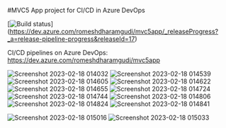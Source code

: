 #MVC5 App project for CI/CD in Azure DevOps


[![Build status](https://dev.azure.com/romeshdharamgudi/mvc5app/_build)]
(https://dev.azure.com/romeshdharamgudi/mvc5app/_releaseProgress?_a=release-pipeline-progress&releaseId=17)

CI/CD pipelines on Azure DevOps:
https://dev.azure.com/romeshdharamgudi/mvc5app


![Screenshot 2023-02-18 014032](https://user-images.githubusercontent.com/113555417/219785403-0525786d-9b49-4ea6-ad2b-d97a92fe784d.jpg)
![Screenshot 2023-02-18 014539](https://user-images.githubusercontent.com/113555417/219785440-610425ba-2e56-4f41-8bef-9bb76691a979.jpg)
![Screenshot 2023-02-18 014605](https://user-images.githubusercontent.com/113555417/219785448-846dc822-ebbf-4aff-b9dc-e2e328adc9f9.jpg)
![Screenshot 2023-02-18 014622](https://user-images.githubusercontent.com/113555417/219785452-d3708997-9c19-4769-8dd9-556a4f6602b4.jpg)
![Screenshot 2023-02-18 014655](https://user-images.githubusercontent.com/113555417/219785457-778757e3-b86d-4f38-a1a4-6d63b81179c0.jpg)
![Screenshot 2023-02-18 014724](https://user-images.githubusercontent.com/113555417/219785465-47fc435e-b95c-40c5-a137-6b2470b463e7.jpg)
![Screenshot 2023-02-18 014744](https://user-images.githubusercontent.com/113555417/219785481-4b77329d-4129-4e47-bd49-ef37cd5d9011.jpg)
![Screenshot 2023-02-18 014806](https://user-images.githubusercontent.com/113555417/219785493-e0aad518-0274-48d6-8af6-bc78762ad350.jpg)
![Screenshot 2023-02-18 014824](https://user-images.githubusercontent.com/113555417/219785500-05de4e0e-a875-46d6-a7b9-c2c26205d99b.jpg)
![Screenshot 2023-02-18 014841](https://user-images.githubusercontent.com/113555417/219785503-46ed04ce-3d3d-4a7d-bafc-89ee0d4aeb90.jpg)

![Screenshot 2023-02-18 015016](https://user-images.githubusercontent.com/113555417/219785509-1a335175-f669-423a-aa74-5a3659f81eef.jpg)
![Screenshot 2023-02-18 015033](https://user-images.githubusercontent.com/113555417/219785530-8f3060be-3341-40ba-b2ef-10017da24208.jpg)


